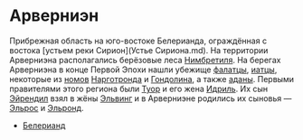 # Арверниэн

Прибрежная область на юго-востоке Белерианда, ограждённая с востока
[устьем реки Сирион](Устье Сириона.md).  На территории Арверниэна
располагались берёзовые леса [Нимбретиля](Нимбретиль.md). На берегах Арверниэна
в конце Первой Эпохи нашли убежище [фалатцы](Народы/фалатцы.md),
[иатцы](Народы/иатцы.md), некоторые из [номов](Народы/номы.md)
[Нарготронда](Нарготронд.md) и [Гондолина](Гондолин.md), а также
[аданы](Народы/аданы.md). Первыми правителями этого региона были
[Туор](Личности/Туор.md) и его жена [Идриль](Личности/Идриль.md). Их сын
[Эйрендил](Личности/Эйрендил.md) взял в жёны [Эльвинг](Личности/Эльвинг.md) и в
Арверниэне родились их сыновья — [Эльрос](Личности/Эльрос.md) и
[Эльронд](Личности/Эльронд.md).


*   [Белерианд](index.md)
